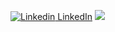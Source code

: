 [![Linkedin](https://i.stack.imgur.com/gVE0j.png) LinkedIn](https://www.linkedin.com/in/henrikwiener/)
![](https://komarev.com/ghpvc/?username=danwiener&label=PROFILE+VIEWS)
